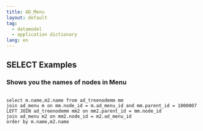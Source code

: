 ```yaml
---
title: AD_Menu
layout: default
tag: 
  - datamodel
  - application dictionary
lang: en
---
```


## SELECT Examples

### Shows you the names of nodes in Menu 
```

select m.name,m2.name from ad_treenodemm mm
join ad_menu m on mm.node_id = m.ad_menu_id and mm.parent_id = 1000007
LEFT JOIN ad_treenodemm mm2 on mm2.parent_id = mm.node_id
join ad_menu m2 on mm2.node_id = m2.ad_menu_id
order by m.name,m2.name
```

